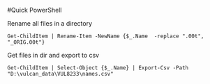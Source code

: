 #Quick PowerShell

Rename all files in a directory
```
Get-ChildItem | Rename-Item -NewName {$_.Name  -replace ".00t", "_ORIG.00t"} 
```

Get files in dir and export to csv
```
Get-ChildItem | Select-Object {$_.Name} | Export-Csv -Path "D:\vulcan_data\VUL8233\names.csv"
```